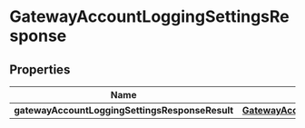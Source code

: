 # GatewayAccountLoggingSettingsResponse

## Properties
Name | Type | Description | Notes
------------ | ------------- | ------------- | -------------
**gatewayAccountLoggingSettingsResponseResult** | [**GatewayAccountLoggingSettings**](GatewayAccountLoggingSettings.md) |  |  [optional]
